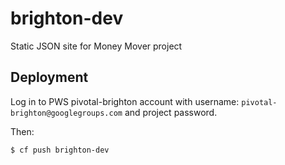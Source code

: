 # brighton-dev
Static JSON site for Money Mover project

## Deployment

Log in to PWS pivotal-brighton account with username: `pivotal-brighton@googlegroups.com` and project password.

Then:

```
$ cf push brighton-dev
```
